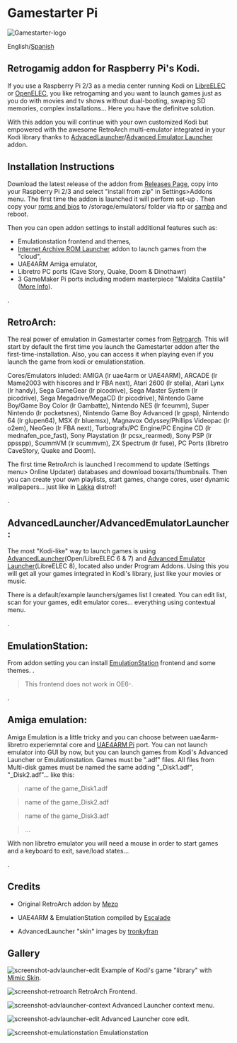 # Gamestarter Pi
![Gamestarter-logo](https://github.com/bite-your-idols/gamestarter/raw/master/assets/gamestarter-logo-dark.jpg)

English/[Spanish](https://github.com/bite-your-idols/gamestarter/blob/master/README-ES.md)


## Retrogamig addon for Raspberry Pi's Kodi.

If you use a Raspberry Pi 2/3 as a media center running Kodi on [LibreELEC](https://libreelec.tv/) or [OpenELEC](http://openelec.tv/), you like retrogaming and you want to launch games just as you do with movies and tv shows without dual-booting, swaping SD memories, complex installations... Here you have the definitve solution.

With this addon you will continue with your own customized Kodi but empowered with the awesome RetroArch multi-emulator integrated in your Kodi library thanks to [AdvacedLauncher](http://forum.kodi.tv/showthread.php?tid=85724)/[Advanced Emulator Launcher](http://forum.kodi.tv/showthread.php?tid=287826) addon.


## Installation Instructions
Download the latest release of the addon from [Releases Page](https://github.com/bite-your-idols/Gamestarter-Pi/releases/latest), copy into your Raspberry Pi 2/3 and select "install from zip" in Settings>Addons menu. The first time the addon is launched it will perform set-up . Then copy your [roms and bios](https://github.com/libretro/Lakka/wiki/ROMs-and-BIOSes) to /storage/emulators/ folder via ftp or [samba](http://wiki.openelec.tv/index.php/Accessing_Samba_Shares) and reboot.

Then you can open addon settings to install additional features such as:
- Emulationstation frontend and themes,
- [Internet Archive ROM Launcher](https://github.com/zach-morris/plugin.program.iarl/wiki) addon to launch games from the "cloud",
- UAE4ARM Amiga emulator,
- Libretro PC ports (Cave Story, Quake, Doom & Dinothawr)
- 3 GameMaker Pi ports including modern masterpiece "Maldita Castilla" ([More Info](https://github.com/bite-your-idols/gamemaker-pi)).

.

## RetroArch:
The real power of emulation in Gamestarter comes from [Retroarch](http://www.libretro.com/). This will start by default the first time you launch the Gamestarter addon after the first-time-installation. Also, you can access it when playing even if you launch the game from kodi or emulationstation.

Cores/Emulators inluded:
AMIGA (lr uae4arm or UAE4ARM), ARCADE (lr Mame2003 with hiscores and lr FBA next), Atari 2600 (lr stella), Atari Lynx (lr handy), Sega GameGear (lr picodrive), Sega Master System (lr picodrive), Sega Megadrive/MegaCD (lr picodrive), Nintendo Game Boy/Game Boy Color (lr Gambatte), Nintendo NES (lr fceumm), Super Nintendo (lr pocketsnes), Nintendo Game Boy Advanced (lr gpsp), Nintendo 64 (lr glupen64), MSX (lr bluemsx), Magnavox Odyssey/Phillips Videopac (lr o2em), NeoGeo (lr FBA next), Turbografx/PC Engine/PC Engine CD (lr mednafen_pce_fast), Sony Playstation (lr pcsx_rearmed), Sony PSP (lr ppsspp), ScummVM (lr scummvm), ZX Spectrum (lr fuse), PC Ports (libretro CaveStory, Quake and Doom).

The first time RetroArch is launched I recommend to update (Settings menu> Online Updater) databases and download boxarts/thumbnails. Then you can create your own playlists, start games, change cores, user dynamic wallpapers... just like in [Lakka](http://www.lakka.tv/) distro!!

.

## AdvancedLauncher/AdvancedEmulatorLauncher:

The most "Kodi-like" way to launch games is using [AdvancedLauncher](https://github.com/edwtjo/advanced-launcher)(Open/LibreELEC 6 & 7) and [Advanced Emulator Launcher](http://forum.kodi.tv/showthread.php?tid=287826)(LibreELEC 8), located also under Program Addons. Using this you will get all your games integrated in Kodi's library, just like your movies or music.

There is a default/example launchers/games list I created. You can edit list, scan for your games, edit emulator cores... everything using contextual menu.

.

## EmulationStation:
From addon setting you can install [EmulationStation](https://github.com/Herdinger/EmulationStation) frontend and some themes.
.

> This frontend does not work in OE6-.

.

## Amiga emulation:

Amiga Emulation is a little tricky and you can choose between uae4arm-libretro experiemntal core and  [UAE4ARM Pi](https://www.raspberrypi.org/forums/viewtopic.php?t=110488) port. You can not launch emulator into GUI by now, but you can launch games from Kodi's Advanced Launcher or Emulationstation. Games must be ".adf" files. All files from Multi-disk games must be named the same adding "_Disk1.adf", "_Disk2.adf"... like this:

> name of the game_Disk1.adf

> name of the game_Disk2.adf

> name of the game_Disk3.adf

> ...

With non libretro emulator you will need a mouse in order to start games and a keyboard to exit, save/load states...

.


## Credits

- Original RetroArch addon by [Mezo](http://openelec.tv/forum/128-addons/72972-retroarch-addon-arm-rpi)

- UAE4ARM & EmulationStation compiled by [Escalade](https://forum.libreelec.tv/thread-302.html)

- AdvancedLauncher "skin" images by [tronkyfran](https://github.com/HerbFargus/es-theme-tronkyfran)



## Gallery

![screenshot-advlauncher-edit](https://github.com/bite-your-idols/Gamestarter-Pi/raw/master/assets/screenshot-gamestarter-advlauncher-mimic.png)
Example of Kodi's game "library" with [Mimic Skin](http://kodi.wiki/view/Add-on:mimic).

![screenshot-retroarch](https://github.com/bite-your-idols/gamestarter/raw/master/assets/screenshot-retroarch.gif)
RetroArch Frontend.

![screenshot-advlauncher-context](https://github.com/bite-your-idols/gamestarter/raw/master/assets/screenshot-advlauncher-context.png)
Advanced Launcher context menu.

![screenshot-advlauncher-edit](https://github.com/bite-your-idols/gamestarter/raw/master/assets/screenshot-advlauncher-edit.png)
Advanced Launcher core edit.

![screenshot-emulationstation](https://github.com/bite-your-idols/gamestarter/raw/master/assets/screenshot-emulationstation.png)
Emulationstation


